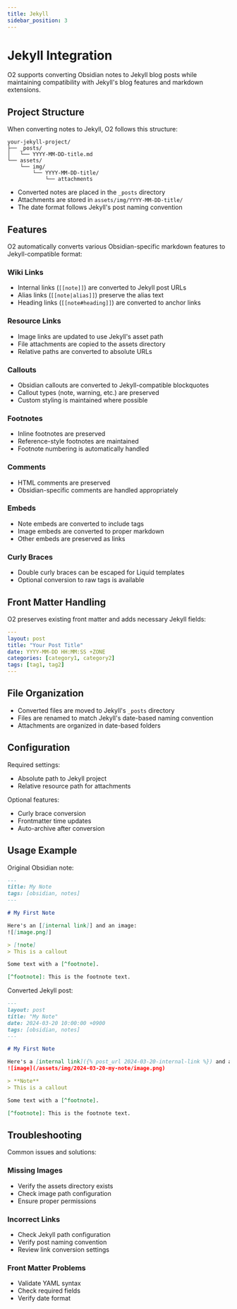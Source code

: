 ```yaml
---
title: Jekyll
sidebar_position: 3
---
```


# Jekyll Integration

O2 supports converting Obsidian notes to Jekyll blog posts while maintaining compatibility with Jekyll's blog features and markdown extensions.

## Project Structure

When converting notes to Jekyll, O2 follows this structure:

```text
your-jekyll-project/
├── _posts/
│   └── YYYY-MM-DD-title.md
└── assets/
    └── img/
        └── YYYY-MM-DD-title/
            └── attachments
```

- Converted notes are placed in the `_posts` directory
- Attachments are stored in `assets/img/YYYY-MM-DD-title/`
- The date format follows Jekyll's post naming convention

## Features

O2 automatically converts various Obsidian-specific markdown features to Jekyll-compatible format:

### Wiki Links
- Internal links (`[[note]]`) are converted to Jekyll post URLs
- Alias links (`[[note|alias]]`) preserve the alias text
- Heading links (`[[note#heading]]`) are converted to anchor links

### Resource Links
- Image links are updated to use Jekyll's asset path
- File attachments are copied to the assets directory
- Relative paths are converted to absolute URLs

### Callouts
- Obsidian callouts are converted to Jekyll-compatible blockquotes
- Callout types (note, warning, etc.) are preserved
- Custom styling is maintained where possible

### Footnotes
- Inline footnotes are preserved
- Reference-style footnotes are maintained
- Footnote numbering is automatically handled

### Comments
- HTML comments are preserved
- Obsidian-specific comments are handled appropriately

### Embeds
- Note embeds are converted to include tags
- Image embeds are converted to proper markdown
- Other embeds are preserved as links

### Curly Braces
- Double curly braces can be escaped for Liquid templates
- Optional conversion to raw tags is available

## Front Matter Handling

O2 preserves existing front matter and adds necessary Jekyll fields:

```yaml
---
layout: post
title: "Your Post Title"
date: YYYY-MM-DD HH:MM:SS +ZONE
categories: [category1, category2]
tags: [tag1, tag2]
---
```

## File Organization

- Converted files are moved to Jekyll's `_posts` directory
- Files are renamed to match Jekyll's date-based naming convention
- Attachments are organized in date-based folders

## Configuration

Required settings:
- Absolute path to Jekyll project
- Relative resource path for attachments

Optional features:
- Curly brace conversion
- Frontmatter time updates
- Auto-archive after conversion

## Usage Example

Original Obsidian note:
```markdown
---
title: My Note
tags: [obsidian, notes]
---

# My First Note

Here's an [[internal link]] and an image:
![[image.png]]

> [!note]
> This is a callout

Some text with a [^footnote].

[^footnote]: This is the footnote text.
```

Converted Jekyll post:
```markdown
---
layout: post
title: "My Note"
date: 2024-03-20 10:00:00 +0900
tags: [obsidian, notes]
---

# My First Note

Here's a [internal link]({% post_url 2024-03-20-internal-link %}) and an image:
![image](/assets/img/2024-03-20-my-note/image.png)

> **Note**
> This is a callout

Some text with a [^footnote].

[^footnote]: This is the footnote text.
```

## Troubleshooting

Common issues and solutions:

### Missing Images
- Verify the assets directory exists
- Check image path configuration
- Ensure proper permissions

### Incorrect Links
- Check Jekyll path configuration
- Verify post naming convention
- Review link conversion settings

### Front Matter Problems
- Validate YAML syntax
- Check required fields
- Verify date format 
